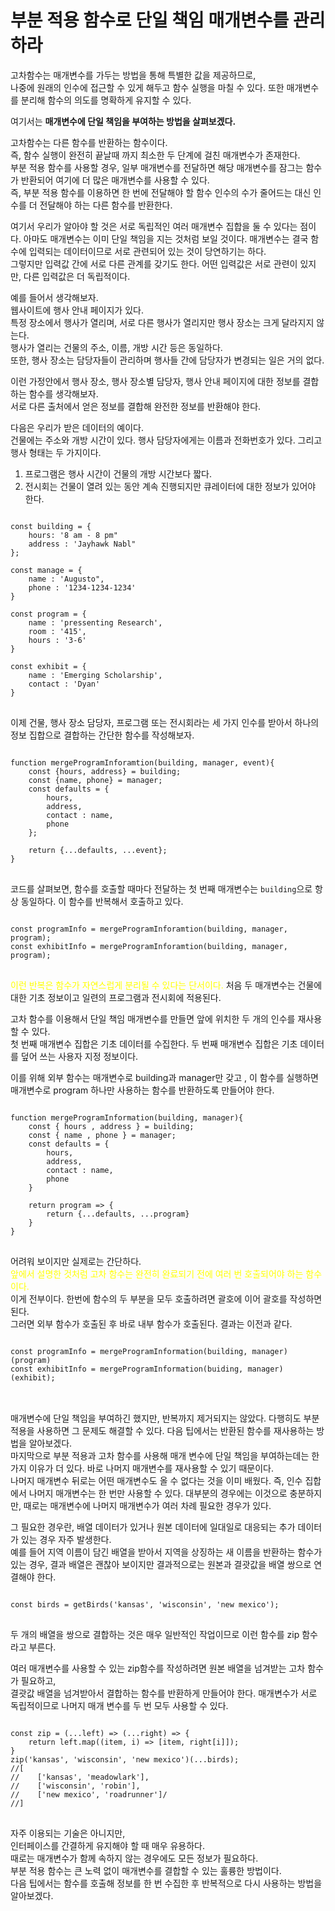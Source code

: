 # 부분 적용 함수로 단일 책임 매개변수를 관리하라


고차함수는 매개변수를 가두는 방법을 통해 특별한 값을 제공하므로,  
나중에 원래의 인수에 접근할 수 있게 해두고 함수 실행을 마칠 수 있다. 
또한 매개변수를 분리해 함수의 의도를 명확하게 유지할 수 있다. 

여기서는 **매개변수에 단일 책임을 부여하는 방법을 살펴보겠다.** 

고차함수는 다른 함수를 반환하는 함수이다.   
즉, 함수 실행이 완전히 끝날때 까지 최소한 두 단계에 걸친 매개변수가 존재한다.   
부분 적용 함수를 사용할 경우, 일부 매개변수를 전달하면 해당 매개변수를 잠그는 함수가 반환되어 여기에 더 많은 매개변수를 사용할 수 있다.   
즉, 부분 적용 함수를 이용하면 한 번에 전달해야 할 함수 인수의 수가 줄어드는 대신 인수를 더 전달해야 하는 다른 함수를 반환한다. 

여기서 우리가 알아야 할 것은 서로 독립적인 여러 매개변수 집합을 둘 수 있다는 점이다. 
아마도 매개변수는 이미 단일 책임을 지는 것처럼 보일 것이다. 
매개변수는 결국 함수에 입력되는 데이터이므로 서로 관련되어 있는 것이 당연하기는 하다.  
그렇지만 입력값 간에 서로 다른 관계를 갖기도 한다. 
어떤 입력값은 서로 관련이 있지만, 다른 입력값은 더 독립적이다. 

예를 들어서 생각해보자.   
웹사이트에 행사 안내 페이지가 있다.    
특정 장소에서 행사가 열리며, 서로 다른 행사가 열리지만 행사 장소는 크게 달라지지 않는다.   
행사가 열리는 건물의 주소, 이름, 개방 시간 등은 동일하다.  
또한, 행사 장소는 담당자들이 관리하며 행사들 간에 담당자가 변경되는 일은 거의 없다. 

이런 가정안에서 행사 장소, 행사 장소별 담당자, 행사 안내 페이지에 대한 정보를 결합하는 함수를 생각해보자.   
서로 다른 출처에서 얻은 정보를 결합해 완전한 정보를 반환해야 한다. 

다음은 우리가 받은 데이터의 예이다.   
건물에는 주소와 개방 시간이 있다.  행사 담당자에게는 이름과 전화번호가 있다. 그리고 행사 형태는 두 가지이다.   
1) 프로그램은 행사 시간이 건물의 개방 시간보다 짧다.   
2) 전시회는 건물이 열려 있는 동안 계속 진행되지만 큐레이터에 대한 정보가 있어야 한다.   

<pre>
<code>
const building = {
    hours: '8 am - 8 pm"
    address : 'Jayhawk Nabl"
};

const manage = {
    name : 'Augusto",
    phone : '1234-1234-1234'
}

const program = {
    name : 'pressenting Research',
    room : '415',
    hours : '3-6'
}

const exhibit = {
    name : 'Emerging Scholarship',
    contact : 'Dyan'
}
</code>
</pre>

이제 건물, 행사 장소 담당자, 프로그램 또는 전시회라는 세 가지 인수를 받아서 하나의 정보 집합으로 결합하는 간단한 함수를 작성해보자. 

<pre>
<code>
function mergeProgramInforamtion(building, manager, event){
    const {hours, address} = building;
    const {name, phone} = manager;
    const defaults = {
        hours, 
        address,
        contact : name,
        phone
    };

    return {...defaults, ...event};
}
</code>
</pre>

코드를 살펴보면, 함수를 호출할 때마다 전달하는 첫 번째 매개변수는 `building`으로 항상 동일하다. 
이 함수를 반복해서 호출하고 있다. 

<pre>
<code>
const programInfo = mergeProgramInforamtion(building, manager, program);
const exhibitInfo = mergeProgramInforamtion(building, manager, program);
</code>
</pre>

<span style="color : yellow"> 이런 반복은 함수가 자연스럽게 분리될 수 있다는 단서이다. </span>
처음 두 매개변수는 건물에 대한 기초 정보이고 일련의 프로그램과 전시회에 적용된다.   

고차 함수를 이용해서 단일 책임 매개변수를 만들면 앞에 위치한 두 개의 인수를 재사용할 수 있다.     
첫 번째 매개변수 집합은 기초 데이터를 수집한다. 두 번째 매개변수 집합은 기초 데이터를 덮어 쓰는 사용자 지정 정보이다.   

이를 위해 외부 함수는 매개변수로 building과 manager만 갖고 , 이 함수를 실행하면 매개변수로 program 하나만 사용하는 함수를 반환하도록 만들어야 한다. 

<pre>
<code>
function mergeProgramInformation(building, manager){
    const { hours , address } = building;
    const { name , phone } = manager; 
    const defaults = {
        hours,
        address,
        contact : name, 
        phone
    }

    return program => {
        return {...defaults, ...program}
    }
}
</code>
</pre>

어려워 보이지만 실제로는 간단하다.   
<span style="color:yellow">앞에서 설명한 것처럼 고차 함수는 완전히 완료되기 전에 여러 번 호출되어야 하는 함수이다.</span>   
이게 전부이다. 한번에 함수의 두 부분을 모두 호출하려면 괄호에 이어 괄호를 작성하면 된다.   
그러면 외부 함수가 호출된 후 바로 내부 함수가 호출된다. 결과는 이전과 같다. 


<pre>
<code>
const programInfo = mergeProgramInformation(building, manager)(program)
const exhibitInfo = mergeProgramInformation(buiding, manager)(exhibit);
</code>
</pre>

<br>
매개변수에 단일 책임을 부여하긴 했지만, 반복까지 제거되지는 않았다.  
다행히도 부분 적용을 사용하면 그 문제도 해결할 수 있다. 다음 팁에서는 반환된 함수를 재사용하는 방법을 알아보겠다. 
<br>
마지막으로 부분 적용과 고차 함수를 사용해 매개 변수에 단일 책임을 부여하는데는 한 가지 이유가 더 있다.   
바로 나머지 매개변수를 재사용할 수 있기 때문이다. 
<br>
나머지 매개변수 뒤로는 어떤 매개변수도 올 수 없다는 것을 이미 배웠다. 즉, 인수 집합에서 나머지 매개변수는 한 번만 사용할 수 있다.  
대부분의 경우에는 이것으로 충분하지만, 때로는 매개변수에 나머지 매개변수가 여러 차례 필요한 경우가 있다.   

그 필요한 경우란, 배열 데이터가 있거나 원본 데이터에 일대일로 대응되는 추가 데이터가 있는 경우 자주 발생한다. 
<br>
예를 들어 지역 이름이 담긴 배열을 받아서 지역을 상징하는 새 이름을 반환하는 함수가 있는 경우, 
결과 배열은 괜찮아 보이지만 결과적으로는 원본과 결괏값을 배열 쌍으로 연결해야 한다. 

<pre>
<code>
const birds = getBirds('kansas', 'wisconsin', 'new mexico');
</code>
</pre>

두 개의 배열을 쌍으로 결합하는 것은 매우 일반적인 작업이므로 이런 함수를 zip 함수라고 부른다. 

여러 매개변수를 사용할 수 있는 zip함수를 작성하려면 원본 배열을 넘겨받는 고차 함수가 필요하고,   
결괏값 배열을 넘겨받아서 결합하는 함수를 반환하게 만들어야 한다. 
매개변수가 서로 독립적이므로 나머지 매개 변수를 두 번 모두 사용할 수 있다. 

<pre>
<code>
const zip = (...left) => (...right) => {
    return left.map((item, i) => [item, right[i]]);
}
zip('kansas', 'wisconsin', 'new mexico')(...birds);
//[
//    ['kansas', 'meadowlark'],
//    ['wisconsin', 'robin'],
//    ['new mexico', 'roadrunner']/
//]
</code>
</pre>

자주 이용되는 기술은 아니지만,  
인터페이스를 간결하게 유지해야 할 때 매우 유용하다.  
때로는 매개변수가 함께 속하지 않는 경우에도 모든 정보가 필요하다.  
부분 적용 함수는 큰 노력 없이 매개변수를 결합할 수 있는 훌륭한 방법이다.  
다음 팁에서는 함수를 호출해 정보를 한 번 수집한 후 반복적으로 다시 사용하는 방법을 알아보겠다. 




